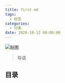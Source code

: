```yaml
---
title: first md
tags:
  - 标签
categories:
  - 分类
date: 2020-10-12 00:00:00
---
```

![贴图](https://cdn.dusays.com/2020/10/271.jpg-1)

> 导语

<!-- more -->

## 目录